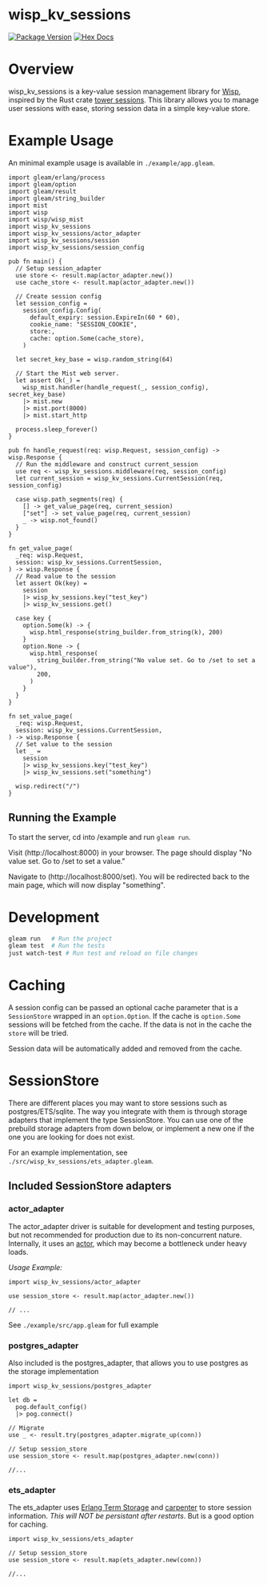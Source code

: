 # wisp_kv_sessions

[![Package Version](https://img.shields.io/hexpm/v/wisp_kv_sessions)](https://hex.pm/packages/wisp_kv_sessions)
[![Hex Docs](https://img.shields.io/badge/hex-docs-ffaff3)](https://hexdocs.pm/wisp_kv_sessions/)


# Overview
wisp_kv_sessions is a key-value session management library for [Wisp](https://gleam-wisp.github.io/wisp/), inspired by the Rust crate [tower sessions](https://docs.rs/tower-sessions/latest/tower_sessions/#). This library allows you to manage user sessions with ease, storing session data in a simple key-value store. 

# Example Usage
An minimal example usage is available in `./example/app.gleam`.

```gleam
import gleam/erlang/process
import gleam/option
import gleam/result
import gleam/string_builder
import mist
import wisp
import wisp/wisp_mist
import wisp_kv_sessions
import wisp_kv_sessions/actor_adapter
import wisp_kv_sessions/session
import wisp_kv_sessions/session_config

pub fn main() {
  // Setup session_adapter
  use store <- result.map(actor_adapter.new())
  use cache_store <- result.map(actor_adapter.new())

  // Create session config
  let session_config =
    session_config.Config(
      default_expiry: session.ExpireIn(60 * 60),
      cookie_name: "SESSION_COOKIE",
      store:,
      cache: option.Some(cache_store),
    )

  let secret_key_base = wisp.random_string(64)

  // Start the Mist web server.
  let assert Ok(_) =
    wisp_mist.handler(handle_request(_, session_config), secret_key_base)
    |> mist.new
    |> mist.port(8000)
    |> mist.start_http

  process.sleep_forever()
}

pub fn handle_request(req: wisp.Request, session_config) -> wisp.Response {
  // Run the middleware and construct current_session
  use req <- wisp_kv_sessions.middleware(req, session_config)
  let current_session = wisp_kv_sessions.CurrentSession(req, session_config)

  case wisp.path_segments(req) {
    [] -> get_value_page(req, current_session)
    ["set"] -> set_value_page(req, current_session)
    _ -> wisp.not_found()
  }
}

fn get_value_page(
  _req: wisp.Request,
  session: wisp_kv_sessions.CurrentSession,
) -> wisp.Response {
  // Read value to the session
  let assert Ok(key) =
    session
    |> wisp_kv_sessions.key("test_key")
    |> wisp_kv_sessions.get()

  case key {
    option.Some(k) -> {
      wisp.html_response(string_builder.from_string(k), 200)
    }
    option.None -> {
      wisp.html_response(
        string_builder.from_string("No value set. Go to /set to set a value"),
        200,
      )
    }
  }
}

fn set_value_page(
  _req: wisp.Request,
  session: wisp_kv_sessions.CurrentSession,
) -> wisp.Response {
  // Set value to the session
  let _ =
    session
    |> wisp_kv_sessions.key("test_key")
    |> wisp_kv_sessions.set("something")

  wisp.redirect("/")
}
```

## Running the Example

To start the server, cd into /example and run `gleam run`.

Visit (http://localhost:8000) in your browser. The page should display "No value set. Go to /set to set a value."


Navigate to (http://localhost:8000/set). You will be redirected back to the main page, which will now display "something".

# Development

```sh
gleam run   # Run the project
gleam test  # Run the tests
just watch-test # Run test and reload on file changes
```

# Caching

A session config can be passed an optional cache parameter that is a `SessionStore`
wrapped in an `option.Option`. If the cache is `option.Some` sessions will be 
fetched from the cache. If the data is not in the cache the `store` will be 
tried.

Session data will be automatically added and removed from the cache.

# SessionStore 
There are different places you may want to store sessions such as 
postgres/ETS/sqlite. The way you integrate with them is through storage adapters 
that implement the type SessionStore. You can use one of the prebuild storage 
adapters from down below, or implement a new one if the one you
are looking for does not exist.

For an example implementation, see `./src/wisp_kv_sessions/ets_adapter.gleam`.

## Included SessionStore adapters

### actor_adapter
The actor_adapter driver is suitable for development and testing purposes, 
but not recommended for production due to its non-concurrent nature. 
Internally, it uses an [actor](https://hexdocs.pm/gleam_otp/gleam/otp/actor.html), 
which may become a bottleneck under heavy loads.

*Usage Example:*

```gleam
import wisp_kv_sessions/actor_adapter

use session_store <- result.map(actor_adapter.new())

// ...
```
See `./example/src/app.gleam` for full example

### postgres_adapter
Also included is the postgres_adapter, that allows you to use postgres as 
the storage implementation

```gleam
import wisp_kv_sessions/postgres_adapter

let db = 
  pog.default_config()
  |> pog.connect()

// Migrate
use _ <- result.try(postgres_adapter.migrate_up(conn))

// Setup session_store
use session_store <- result.map(postgres_adapter.new(conn))

//...
```


### ets_adapter

The ets_adapter uses [Erlang Term Storage](https://www.erlang.org/doc/apps/stdlib/ets.html) 
and [carpenter](https://hexdocs.pm/carpenter/) to store session information.
*This will NOT be persistant after restarts*. But is a good option for caching.

```gleam
import wisp_kv_sessions/ets_adapter

// Setup session_store
use session_store <- result.map(ets_adapter.new(conn))

//...
```
